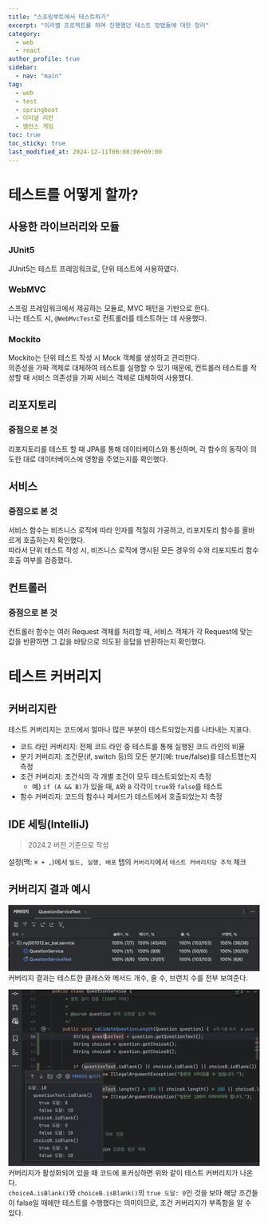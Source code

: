 ```yaml
---
title: "스프링부트에서 테스트하기"
excerpt: "이리밸 프로젝트를 하며 진행했던 테스트 방법들에 대한 정리"
category: 
  - web
  - react
author_profile: true
sidebar:
  - nav: "main" 
tag:
  - web
  - test
  - springboot
  - 이터널 리턴
  - 밸런스 게임
toc: true
toc_sticky: true
last_modified_at: 2024-12-11T00:00:00+09:00
---
```


# 테스트를 어떻게 할까?
## 사용한 라이브러리와 모듈
### JUnit5
JUnit5는 테스트 프레임워크로, 단위 테스트에 사용하였다.

### WebMVC
스프링 프레임워크에서 제공하는 모듈로, MVC 패턴을 기반으로 한다.  
나는 테스트 시, `@WebMvcTest`로 컨트롤러를 테스트하는 데 사용했다.

### Mockito
Mockito는 단위 테스트 작성 시 Mock 객체를 생성하고 관리한다.  
의존성을 가짜 객체로 대체하여 테스트를 실행할 수 있기 때문에, 컨트롤러 테스트를 작성할 때 서비스 의존성을 가짜 서비스 객체로 대체하여 사용했다.

## 리포지토리
### 중점으로 본 것
리포지토리를 테스트 할 때 JPA를 통해 데이터베이스와 통신하며, 각 함수의 동작이 의도한 대로 데이터베이스에 영향을 주었는지를 확인했다.

## 서비스
### 중점으로 본 것
서비스 함수는 비즈니스 로직에 따라 인자를 적절히 가공하고, 리포지토리 함수를 올바르게 호출하는지 확인했다.  
따라서 단위 테스트 작성 시, 비즈니스 로직에 명시된 모든 경우의 수와 리포지토리 함수 호출 여부를 검증했다.

## 컨트롤러
### 중점으로 본 것
컨트롤러 함수는 여러 Request 객체를 처리할 때, 서비스 객체가 각 Request에 맞는 값을 반환하면 그 값을 바탕으로 의도된 응답을 반환하는지 확인했다.

# 테스트 커버리지
## 커버리지란
테스트 커버리지는 코드에서 얼마나 많은 부분이 테스트되었는지를 나타내는 지표다.

- 코드 라인 커버리지: 전체 코드 라인 중 테스트를 통해 실행된 코드 라인의 비율
- 분기 커버리지: 조건문(if, switch 등)의 모든 분기(예: true/false)를 테스트했는지 측정
- 조건 커버리지: 조건식의 각 개별 조건이 모두 테스트되었는지 측정
  - 예) `if (A && B)`가 있을 때, `A`와 `B` 각각이 `true`와 `false`를 테스트
- 함수 커버리지: 코드의 함수나 메서드가 테스트에서 호출되었는지 측정

## IDE 세팅(IntelliJ)
> 2024.2 버전 기준으로 작성

설정(맥: `⌘ + ,`)에서 `빌드, 실행, 배포` 탭의 `커버리지`에서 `테스트 커버리지당 추적` 체크

## 커버리지 결과 예시
![테스트 커버리지1](/assets/images/page/springboot/2024-12-17_test_coverage_example1.png)
커버리지 결과는 테스트한 클래스와 메서드 개수, 줄 수, 브랜치 수를 전부 보여준다.

![테스트 커버리지2](/assets/images/page/springboot/2024-12-17_test_coverage_example2.png)
커버리지가 활성화되어 있을 때 코드에 포커싱하면 위와 같이 테스트 커버리지가 나온다.  
`choiceA.isBlank()`와 `choiceB.isBlank()`의 `true 도달: 0`인 것을 보아 해당 조건들이 false일 때에만 테스트를 수행했다는 의미이므로, 조건 커버리지가 부족함을 알 수 있다.
